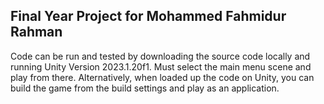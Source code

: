 ## Final Year Project for Mohammed Fahmidur Rahman

Code can be run and tested by downloading the source code locally and running Unity Version 2023.1.20f1. Must select the main menu scene and play from there. Alternatively, when loaded up the code on Unity, you can build the game from the build settings and play as an application.
